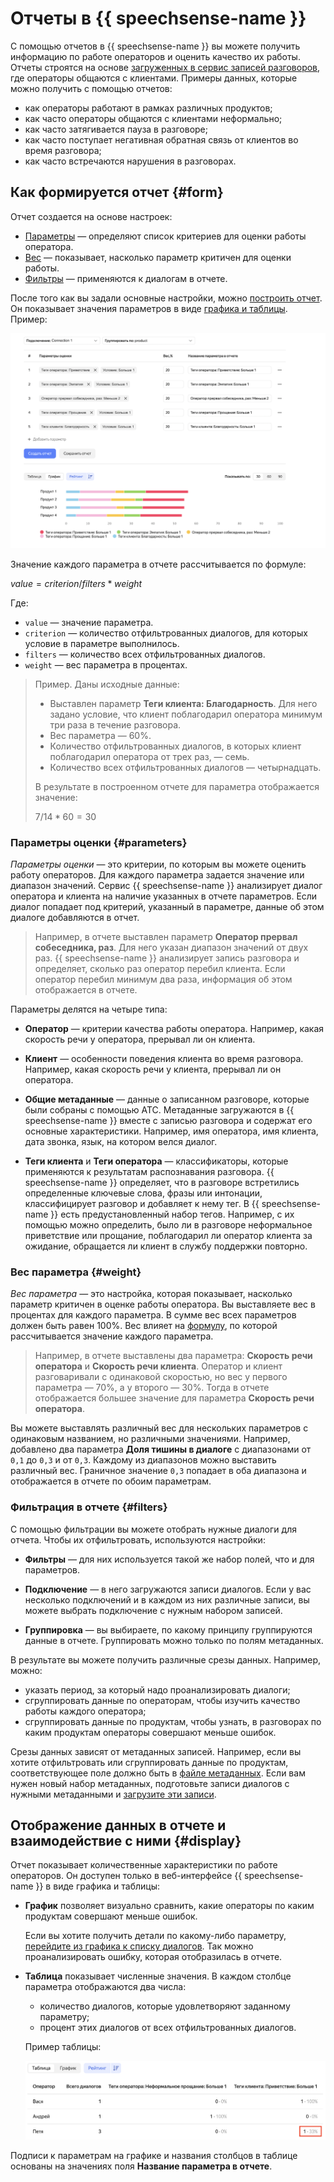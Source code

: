 # Отчеты в {{ speechsense-name }}

С помощью отчетов в {{ speechsense-name }} вы можете получить информацию по работе операторов и оценить качество их работы. Отчеты строятся на основе [загруженных в сервис записей разговоров](../operations/data/upload-data.md), где операторы общаются с клиентами. Примеры данных, которые можно получить с помощью отчетов:

* как операторы работают в рамках различных продуктов;
* как часто операторы общаются с клиентами неформально;
* как часто затягивается пауза в разговоре;
* как часто поступает негативная обратная связь от клиентов во время разговора;
* как часто встречаются нарушения в разговорах.

## Как формируется отчет {#form}

Отчет создается на основе настроек:

* [Параметры](#parameters) — определяют список критериев для оценки работы оператора.
* [Вес](#weight) — показывает, насколько параметр критичен для оценки работы.
* [Фильтры](#filters) — применяются к диалогам в отчете.

После того как вы задали основные настройки, можно [построить отчет](../operations/data/manage-reports.md). Он показывает значения параметров в виде [графика и таблицы](#display). Пример:

![image](../../_assets/speechsense/report.png)


Значение каждого параметра в отчете рассчитывается по формуле:

$value = criterion / filters * weight$

Где:

* `value` — значение параметра.
* `criterion` — количество отфильтрованных диалогов, для которых условие в параметре выполнилось.
* `filters` — количество всех отфильтрованных диалогов.
* `weight` — вес параметра в процентах.

> Пример. Даны исходные данные:
>
> * Выставлен параметр **Теги клиента: Благодарность**. Для него задано условие, что клиент поблагодарил оператора минимум три раза в течение разговора.
> * Вес параметра — 60%.
> * Количество отфильтрованных диалогов, в которых клиент поблагодарил оператора от трех раз, — семь.
> * Количество всех отфильтрованных диалогов — четырнадцать.
>
> В результате в построенном отчете для параметра отображается значение:
>
> $7 / 14 * 60 = 30$

### Параметры оценки {#parameters}

_Параметры оценки_ — это критерии, по которым вы можете оценить работу операторов. Для каждого параметра задается значение или диапазон значений. Сервис {{ speechsense-name }} анализирует диалог оператора и клиента на наличие указанных в отчете параметров. Если диалог попадает под критерий, указанный в параметре, данные об этом диалоге добавляются в отчет.

> Например, в отчете выставлен параметр **Оператор прервал собеседника, раз**. Для него указан диапазон значений от двух раз. {{ speechsense-name }} анализирует запись разговора и определяет, сколько раз оператор перебил клиента. Если оператор перебил минимум два раза, информация об этом отображается в отчете.

Параметры делятся на четыре типа:

* **Оператор** — критерии качества работы оператора. Например, какая скорость речи у оператора, прерывал ли он клиента.

* **Клиент** — особенности поведения клиента во время разговора. Например, какая скорость речи у клиента, прерывал ли он оператора.

* **Общие метаданные** — данные о записанном разговоре, которые были собраны с помощью АТС. Метаданные загружаются в {{ speechsense-name }} вместе с записью разговора и содержат его основные характеристики. Например, имя оператора, имя клиента, дата звонка, язык, на котором велся диалог.

* **Теги клиента** и **Теги оператора** — классификаторы, которые применяются к результатам распознавания разговора. {{ speechsense-name }} определяет, что в разговоре встретились определенные ключевые слова, фразы или интонации, классифицирует разговор и добавляет к нему тег. В {{ speechsense-name }} есть предустановленный набор тегов. Например, с их помощью можно определить, было ли в разговоре неформальное приветствие или прощание, поблагодарил ли оператор клиента за ожидание, обращается ли клиент в службу поддержки повторно.

### Вес параметра {#weight}

_Вес параметра_ — это настройка, которая показывает, насколько параметр критичен в оценке работы оператора. Вы выставляете вес в процентах для каждого параметра. В сумме вес всех параметров должен быть равен 100%. Вес влияет на [формулу](#form), по которой рассчитывается значение каждого параметра.

> Например, в отчете выставлены два параметра: **Скорость речи оператора** и **Скорость речи клиента**. Оператор и клиент разговаривали с одинаковой скоростью, но вес у первого параметра — 70%, а у второго — 30%. Тогда в отчете отображается большее значение для параметра **Скорость речи оператора**.

Вы можете выставлять различный вес для нескольких параметров с одинаковым названием, но различными значениями. Например, добавлено два параметра **Доля тишины в диалоге** с диапазонами от `0,1` до `0,3` и от `0,3`. Каждому из диапазонов можно выставить различный вес. Граничное значение `0,3` попадает в оба диапазона и отображается в отчете по обоим параметрам.

### Фильтрация в отчете {#filters}

С помощью фильтрации вы можете отобрать нужные диалоги для отчета. Чтобы их отфильтровать, используются настройки:

* **Фильтры** — для них используется такой же набор полей, что и для параметров.

* **Подключение** — в него загружаются записи диалогов. Если у вас несколько подключений и в каждом из них различные записи, вы можете выбрать подключение с нужным набором записей.

* **Группировка** — вы выбираете, по какому принципу группируются данные в отчете. Группировать можно только по полям метаданных.

В результате вы можете получить различные срезы данных. Например, можно:

* указать период, за который надо проанализировать диалоги;
* сгруппировать данные по операторам, чтобы изучить качество работы каждого оператора;
* сгруппировать данные по продуктам, чтобы узнать, в разговорах по каким продуктам операторы совершают меньше ошибок.

Срезы данных зависят от метаданных записей. Например, если вы хотите отфильтровать или сгруппировать данные по продуктам, соответствующее поле должно быть в [файле метаданных](../quickstart.md#set-space). Если вам нужен новый набор метаданных, подготовьте записи диалогов с нужными метаданными и [загрузите эти записи](../operations/data/upload-data.md).

## Отображение данных в отчете и взаимодействие с ними {#display}

Отчет показывает количественные характеристики по работе операторов. Он доступен только в веб-интерфейсе {{ speechsense-name }} в виде графика и таблицы:

* **График** позволяет визуально сравнить, какие операторы по каким продуктам совершают меньше ошибок.

   Если вы хотите получить детали по какому-либо параметру, [перейдите из графика к списку диалогов](../operations/data/manage-reports.md#go-to-a-dialog). Так можно проанализировать ошибку, которая отобразилась в отчете.

* **Таблица** показывает численные значения. В каждом столбце параметра отображаются два числа:

   * количество диалогов, которые удовлетворяют заданному параметру;
   * процент этих диалогов от всех отфильтрованных диалогов.

   
   Пример таблицы:

   ![image](../../_assets/speechsense/table_in_a_report.png)


Подписи к параметрам на графике и названия столбцов в таблице основаны на значениях поля **Название параметра в отчете**.
